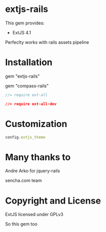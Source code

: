 # extjs-rails

This gem provides:

* ExtJS 4.1

Perfeclty works with rails assets pipeline

# Installation
gem "extjs-rails"

gem "compass-rails"

``` js
//= require ext-all
```

``` css
//= require ext-all-dev
```


# Customization

``` ruby
config.extjs_theme
```

# Many thanks to
Andre Arko for jquery-rails

sencha.com team

# Copyright and License

ExtJS licensed under GPLv3

So this gem too

 
